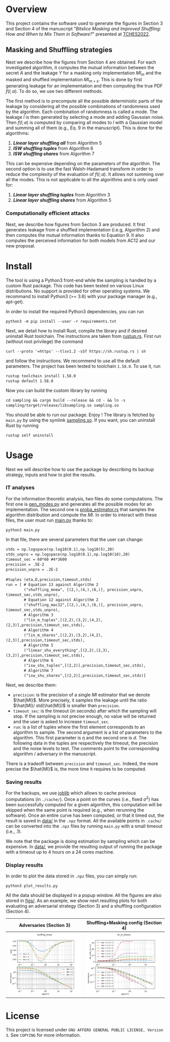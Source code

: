 # Overview 
This project contains the software used to generate the figures in Section 3 and Section 4 of the manuscript "_Bitslice Masking and Improved Shuffling: How and When to Mix Them in Software?_" presented at [TCHES2022](https://tches.iacr.org/index.php/TCHES/article/view/9484). 

## Masking and Shuffling strategies
Next we describe how the figures from Section 4 are obtained. For each investigated algorithm, it computes the mutual information between the secret $A$ and the leakage $Y$ for a masking only implementation $MI_m$ and the masked and shuffled implementation $MI_{m+s}$. This is done by first generating leakage for an implementation and then computing the true PDF $f(l;a)$. To do so, we use two different methods.

The first method is to precompute all the possible deterministic parts of the leakage by considering all the possible combinations of randomness used by the algorithm. Each combination of randomness is called a mode. The leakage $l$ is then generated by selecting a mode and adding Gaussian noise. Then $f(l;a)$ is computed by comparing all modes to $l$ with a Gaussian model and summing all of them (e.g., Eq. 9 in the manuscript). This is done for the algorithms:
1. **_Linear layer shuffling all_** from Algorithm 5
2. **_ISW shuffling tuples_** from Algorithm 6
3. **_ISW shuffling shares_** from Algorithm 7

This can be expensive depending on the parameters of the algorithm. The second option is to use the fast Walsh-Hadamard transform in order to reduce the complexity of the evaluation of $f(l;a)$. It allows not summing over all the modes. This is not applicable to all the algorithms and is only used for:
1. **_Linear layer shuffling tuples_** from Algorithm 3
2. **_Linear layer shuffling shares_** from Algorithm 5

### Computationally efficient attacks
Next, we describe how figures from Section 3 are produced. It first generates leakage from a shuffled implementation (i.e.g, Algorithm 2) and then computes the mutual information thanks to Equation 9. It also computes the perceived information for both models from AC12 and our new proposal. 


# Install
The tool is using a Python3 front-end while the sampling is handled by a custom Rust package. This code has been tested on various Linux distributions. No support is provided for other operating systems. We recommand to install Python3 (>= 3.6) with your package manager (e.g., apt-get). 

In order to install the required Python3 dependencies, you can run
```
python3 -m pip install --user -r requirements.txt
```
Next, we detail how to install Rust, compile the library and if desired uninstall Rust toolchain. 
The instructions are taken from [rustup.rs](https://rustup.rs/). First run (without root privilege) the command
```
curl --proto '=https' --tlsv1.2 -sSf https://sh.rustup.rs | sh
```
and follow the instructions. We recommend to use all the default parameters. The project has been tested to toolchain `1.58.0`. To use it, run
```
rustup toolchain install 1.58.0
rustup default 1.58.0 
```
Now you can build the custom library by running
```
cd sampling && cargo build --release && cd - && ln -s sampling/target/release/libsampling.so sampling.so
```
You should be able to run our package. Enjoy ! The library is fetched by `main.py` by using the symlink [sampling.so](sampling.so). If you want, you can uninstall Rust by running
```
rustup self uninstall
```

# Usage 
Next we will describe how to use the package by describing its backup strategy, inputs and how to plot the results. 

### IT analyses
For the information theoretic analysis, two files do some computations. The first one is [gen_modes.py](gen_modes.py) and generates all the possible modes for an implementation. The second one is [proba_estimator.rs](sampling/src/proba_estimator.rs) that samples the algorithm distribution and compute the $MI$. In order to interact with these files, the user must run [main.py](main.py) thanks to: 
```
python3 main.py
```
In that file, there are several parameters that the user can change:
```
stds = np.logspace(np.log10(0.1),np.log10(5),20) 
stds_unpro = np.logspace(np.log10(0.1),np.log10(10),20) 
timeout_sec = 60*60 #4*3600
precision = .5E-2
precision_unpro = .2E-2

#tuples (eta,D,precision,timeout,stds)
run = [ # Equation 13 against Algorithm 2
        ("shuffling_mnew", [(2,),(4,),(6,)], precision_unpro, timeout_sec,stds_unpro),
        # Equation 12 against Algorithm 2
        ("shuffling_mac12",[(2,),(4,),(6,)], precision_unpro, timeout_sec,stds_unpro),
        # Algorithm 3
        ("lin_m_tuples",[(2,2),(3,2),(4,2),(2,3)],precision,timeout_sec,stds),
        # Algorithm 4
        ("lin_m_shares",[(2,2),(3,2),(4,2),(2,3)],precision,timeout_sec,stds),
        # Algorithm 5
        ("linear_shu_everything",[(2,2),(2,3),(3,2)],precision,timeout_sec,stds),
        # Algorithm 6
        ("isw_shu_tuples",[(2,2)],precision,timeout_sec,stds),
        # Algorithm 7
        ("isw_shu_shares",[(2,2)],precision,timeout_sec,stds)]

```
Next, we describe them:
- `precision`: is the precision of a single $MI$ estimator that we denote $\hat{MI}$. More precisely, it samples the leakage until the ratio $\hat{MI}/ std(\hat{MI})$ is smaller than `precision`.
- `timeout_sec`: is the timeout (in seconds) after which the sampling will stop. If the sampling is not precise enough, no value will be returned and the user is asked to increase `timeout_sec`.
- `run`: is a list of tuples where the first element corresponds to an algorithm to sample. The second argument is a list of parameters to the algorithm. This first parameter is $\eta$ and the second one is $d$. The following data in the tuples are respectively the timeout, the precision and the noise levels to test. The comments point to the corresponding algorithm / adversary in the manuscript.

There is a tradeoff between `precision` and `timeout_sec`. Indeed, the more precise the $\hat{MI}$ is, the more time it requires to be computed. 
 
### Saving results
For the backups, we use [joblib](https://joblib.readthedocs.io/en/latest/memory.html) which allows to cache previous computations (in `./cache/`). Once a point on the curves (i.e., fixed $`\sigma^2`$) has been successfully computed for a given algorithm, this computation will be skipped when the same point is required (e.g., when rerunning the software). Once an entire curve has been computed, or that it timed out, the result is saved in  [data/](data/) in the `.npz` format. All the available points in `.cache/` can be converted into the `.npz` files by running `main.py` with a small timeout (i.e., .1).

We note that the package is doing estimation by sampling which can be expensive. In [data/](data/), we provide the resulting output of running the package with a timeout up to 4 hours on a 24 cores machine. 

### Display results
In order to plot the data stored in `.npz` files, you can simply run:
```
python3 plot_results.py
```
All the data should be displayed in a popup window. All the figures are also stored in [figs/](./figs/). As an example, we show next resulting plots for both evaluating an adversarial strategy (Section 3) and a shuffling configuration (Section 4).

| Adversaries (Section 3) | Shuffling+Masking config (Section 4) |
| ------ | ------ |
| <img src="./figs/shuffling_mnew.png" width="250" height="200" /> | <img src="./figs/lin_m_shares.png" width="250" height="200" /> |

# License
This project is licensed under `GNU AFFERO GENERAL PUBLIC LICENSE, Version 3`.
See `COPYING` for more information.

